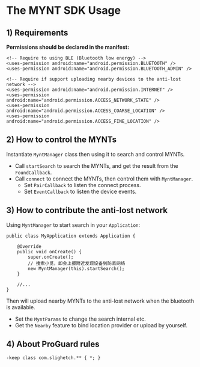 
# The MYNT SDK Usage

## 1) Requirements

**Permissions should be declared in the manifest:**

    <!-- Require to using BLE (Bluetooth low energy) -->
    <uses-permission android:name="android.permission.BLUETOOTH" />
    <uses-permission android:name="android.permission.BLUETOOTH_ADMIN" />

    <!-- Require if support uploading nearby devices to the anti-lost network -->
    <uses-permission android:name="android.permission.INTERNET" />
    <uses-permission android:name="android.permission.ACCESS_NETWORK_STATE" />
    <uses-permission android:name="android.permission.ACCESS_COARSE_LOCATION" />
    <uses-permission android:name="android.permission.ACCESS_FINE_LOCATION" />


## 2) How to control the MYNTs

Instantiate `MyntManager` class then using it to search and control MYNTs.

* Call `startSearch` to search the MYNTs, and get the result from the `FoundCallback`.
* Call `connect` to connect the MYNTs, then control them with `MyntManager`.
    - Set `PairCallback` to listen the connect process.
    - Set `EventCallback` to listen the device events.


## 3) How to contribute the anti-lost network

Using `MyntManager` to start search in your `Application`:

    public class MyApplication extends Application {

        @Override
        public void onCreate() {
            super.onCreate();
            // 搜索小觅，即会上报附近发现设备到防丢网络
            new MyntManager(this).startSearch();
        }

        //...
    }

Then will upload nearby MYNTs to the anti-lost network when the bluetooth is available.

* Set the `MyntParams` to change the search internal etc.
* Get the `Nearby` feature to bind location provider or upload by yourself.


## 4) About ProGuard rules

    -keep class com.slighetch.** { *; }
